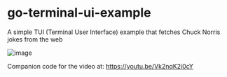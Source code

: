 # go-terminal-ui-example
A simple TUI (Terminal User Interface) example that fetches Chuck Norris jokes from the web

![image](https://github.com/user-attachments/assets/c8b1a7d2-b77d-4e9b-ab7b-47c7d549bbff)


Companion code for the video at: https://youtu.be/Vk2nqK2i0cY
